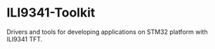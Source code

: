 # ILI9341-Toolkit
Drivers and tools for developing applications on STM32 platform with ILI9341 TFT.


